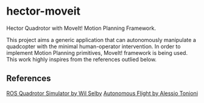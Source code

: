 # hector-moveit
Hector Quadrotor with MoveIt! Motion Planning Framework.

This project aims a generic application that can autonomously manipulate a quadcopter with the minimal human-operator intervention.
In order to implement Motion Planning primitives, MoveIt! framework is being used. This work highly inspires from the references outlied below. 

## References
<a href="https://github.com/wilselby/ROS_quadrotor_simulator">ROS Quadrotor Simulator by Wil Selby</a>
<a href="https://github.com/AlessioTonioni/Autonomous-Flight-ROS">Autonomous Flight by Alessio Tonioni</a>
